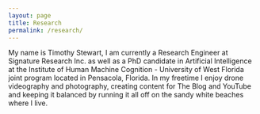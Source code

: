 ```yaml
---
layout: page
title: Research
permalink: /research/
---
```


My name is Timothy Stewart, I am currently a Research Engineer at Signature Research Inc. as well as
a PhD candidate in Artificial Intelligence at the Institute of Human Machine Cognition - University of
West Florida joint program located in Pensacola, Florida. In my freetime I enjoy drone videography
and photography, creating content for The Blog and YouTube and keeping it balanced by running it all
off on the sandy white beaches where I live.



